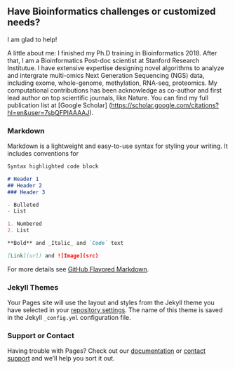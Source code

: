 ## Have Bioinformatics challenges or customized needs?

I am glad to help!

A little about me: I finished my Ph.D training in Bioinformatics 2018. After that, I am a Bioinformatics Post-doc scientist at Stanford Research Institutue. I have extensive expertise designing novel algorithms to analyze and intergrate multi-omics Next Generation Sequencing (NGS) data, including exome, whole-genome, methylation, RNA-seq, proteomics. My computational contributions has been acknowledge as co-author and first lead author on top scientific journals, like Nature. You can find my full publication list at [Google Scholar] (https://scholar.google.com/citations?hl=en&user=7sbQFPIAAAAJ).

### Markdown

Markdown is a lightweight and easy-to-use syntax for styling your writing. It includes conventions for

```markdown
Syntax highlighted code block

# Header 1
## Header 2
### Header 3

- Bulleted
- List

1. Numbered
2. List

**Bold** and _Italic_ and `Code` text

[Link](url) and ![Image](src)
```

For more details see [GitHub Flavored Markdown](https://guides.github.com/features/mastering-markdown/).

### Jekyll Themes

Your Pages site will use the layout and styles from the Jekyll theme you have selected in your [repository settings](https://github.com/edifice1989/edifice1989.github.io/settings). The name of this theme is saved in the Jekyll `_config.yml` configuration file.

### Support or Contact

Having trouble with Pages? Check out our [documentation](https://help.github.com/categories/github-pages-basics/) or [contact support](https://github.com/contact) and we’ll help you sort it out.
